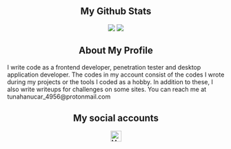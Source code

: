 <h2 align="center">My Github Stats</h2>
<p align="center"><img src="https://github-readme-stats.vercel.app/api?username=tunahanucar&show_icons=true&theme=radical"/>
  <img src="https://github-readme-stats.vercel.app/api/top-langs/?username=tunahanucar&theme=radical&layout=compact&langs_count=6"/></p>


<h2 align="center">About My Profile</h2>
<p>     I write code as a frontend developer, penetration tester and desktop application developer. The codes in my account consist of the codes I wrote during my projects or the tools I coded as a hobby. In addition to these, I also write writeups for challenges on some sites. You can reach me at <a>tunahanucar_4956@protonmail.com</a></p>


<h2 align="center">My social accounts</h2>
<p align="center">
<a href="https://instagram.com/tunahanucar1933">
  <img src="https://www.vectorlogo.zone/logos/instagram/instagram-icon.svg" alt="My instagram profile" height="25" width="25" />
</a>
</p>
